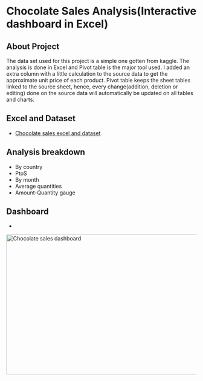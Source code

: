 # Chocolate Sales Analysis(Interactive dashboard in Excel)
## About Project
The data set used for this project is a simple one gotten from kaggle. The analysis is done in Excel and Pivot table is the major tool used. I added an extra column with a little calculation to the source data to get the approximate unit price of each product. Pivot table keeps the sheet tables linked to the source sheet, hence, every change(addition, deletion or editing) done on the source data will automatically be updated on all tables and charts.

## Excel and Dataset
- <a href="https://github.com/ume-okechukwu-ochomma/Chocolate-Sales-/blob/main/Chocolate%20Sales.xlsx">Chocolate sales excel and dataset</a>

## Analysis breakdown
- By country
- PtoS
- By month
- Average quantities
- Amount-Quantity gauge

## Dashboard
- <a href="https://github.com/ume-okechukwu-ochomma/Chocolate-Sales-/blob/main/Chocolate%20sales%20dashboard.png">
<img width="773" height="370" alt="Chocolate sales dashboard" src="https://github.com/user-attachments/assets/db4a24b5-91d5-4158-9216-41cbdfc51c71" />
